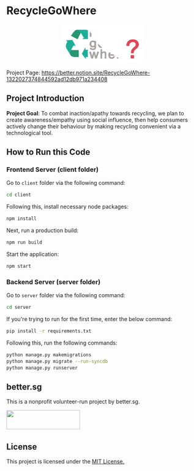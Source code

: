# RecycleGoWhere

<p align="center">
    <img height="100px" src="img/recyclegowhere2.png" />
</p>

Project Page: https://better.notion.site/RecycleGoWhere-1322027374844592ad12db971a234408

## Project Introduction 

**Project Goal**: To combat inaction/apathy towards recycling, we plan to create awareness/empathy using social influence, then help consumers actively change their behaviour by making recycling convenient via a technological tool.

## How to Run this Code

### Frontend Server (client folder)

Go to `client` folder via the following command:

```sh
cd client
```

Following this, install necessary node packages:

```sh
npm install
```

Next, run a production build:

```sh
npm run build
```

Start the application:

```sh
npm start
```

### Backend Server (server folder)

Go to `server` folder via the following command:

```sh
cd server
```

If you're trying to run for the first time, enter the below command:

```sh
pip install -r requirements.txt
```

Following this, run the following commands:

```sh
python manage.py makemigrations
python manage.py migrate --run-syncdb
python manage.py runserver
```

## better.sg

This is a nonprofit volunteer-run project by better.sg.

<a href="https://better.sg/join.html">
  <img width="192.35" height="50" src="https://better.sg/wp-content/uploads/2020/12/betterwordlogo@0.5x.png" /></a>

## License

This project is licensed under the [MIT License.](LICENSE)
